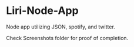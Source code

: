 # Liri-Node-App

Node app utilizing JSON, spotify, and twitter. 

Check Screenshots folder for proof of completion. 
